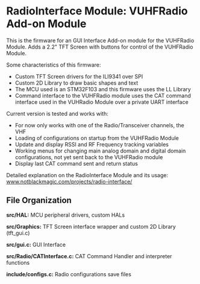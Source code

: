 # RadioInterface Module: VUHFRadio Add-on Module

This is the firmware for an GUI Interface Add-on module for the VUHFRadio Module. Adds a 2.2" TFT Screen with buttons for control of the VUHFRadio Module.

Some characteristics of this firmware:
- Custom TFT Screen drivers for the ILI9341 over SPI
- Custom 2D Library to draw basic shapes and text
- The MCU used is an STM32F103 and this firmware uses the LL Library
- Command interface to the VUHFRadio module uses the CAT command interface used in the VUHRadio Module over a private UART interface

Current version is tested and works with:
- For now only works with one of the Radio/Transceiver channels, the VHF
- Loading of configurations on startup from the VUHFRadio Module
- Update and display RSSI and RF Frequency tracking variables
- Working menus for changing main analog domain and digital domain configurations, not yet sent back to the VUHFRadio module
- Display last CAT command sent and return status

Detailed explanation on the RadioInterface Module and its usage: www.notblackmagic.com/projects/radio-interface/

## File Organization

**src/HAL:** MCU peripheral drivers, custom HALs

**src/Graphics:** TFT Screen interface wrapper and custom 2D Library (tft_gui.c)

**src/gui.c:** GUI Interface

**src/Radio/CATInterface.c:** CAT Command Handler and interpreter functions

**include/configs.c:** Radio configurations save files
